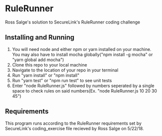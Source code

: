 # RuleRunner

Ross Salge's solution to SecureLink's RuleRunner coding challenge

## Installing and Running

1.  You will need node and either npm or yarn installed on your machine. You may also have to install mocha globally("npm install -g mocha" or "yarn global add mocha")
2.  Clone this repo to your local machine
3.  Navigate to the location of your repo in your terminal
4.  Run "yarn install" or "npm install"
5.  Run "yarn test" or "npm run test" to see unit tests
6.  Enter "node RuleRunner.js" followed by numbers seperated by a single space to check rules on said numbers(Ex. "node RuleRunner.js 10 20 30 45")

## Requirements

This program runs according to the RuleRunner requirements set by SecureLink's coding_exercise file recieved by Ross Salge on 5/22/18.
